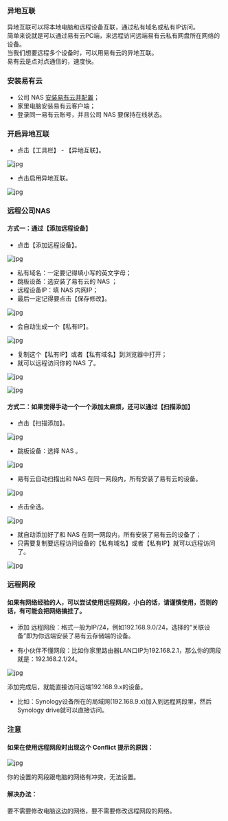 ### 异地互联

异地互联可以将本地电脑和远程设备互联，通过私有域名或私有IP访问。  
简单来说就是可以通过易有云PC端，来远程访问远端易有云私有网盘所在网络的设备。  
当我们想要远程多个设备时，可以用易有云的异地互联。  
易有云是点对点通信的，速度快。

### 安装易有云

- 公司 NAS [安装易有云并配置](/zh/guide/linkease/install/device/istoreos.md)；
- 家里电脑安装易有云客户端；
- 登录同一易有云账号，并且公司 NAS 要保持在线状态。


### 开启异地互联
- 点击【工具栏】 - 【异地互联】。

![jpg](./image/remote_connects/1.jpg)

- 点击启用异地互联。

![jpg](./image/remote_connects/2.jpg)

### 远程公司NAS

#### 方式一：通过【添加远程设备】
- 点击【添加远程设备】。

![jpg](./image/remote_connects/7.jpg)

- 私有域名：一定要记得填小写的英文字母；
- 跳板设备：选安装了易有云的 NAS ；
- 远程设备IP：填 NAS 内网IP；
- 最后一定记得要点击【保存修改】。

![jpg](./image/remote_connects/3.jpg)


- 会自动生成一个【私有IP】。

![jpg](./image/remote_connects/4.jpg)

- 复制这个【私有IP】或者【私有域名】到浏览器中打开；
- 就可以远程访问你的 NAS 了。

![jpg](./image/remote_connects/5.jpg)

![jpg](./image/remote_connects/6.jpg)

#### 方式二：如果觉得手动一个一个添加太麻烦，还可以通过【扫描添加】
- 点击【扫描添加】。

![jpg](./image/remote_connects/8.jpg)

- 跳板设备：选择 NAS 。

![jpg](./image/remote_connects/9.jpg)

- 易有云自动扫描出和 NAS 在同一网段内，所有安装了易有云的设备。

![jpg](./image/remote_connects/10.jpg)

- 点击全选。

![jpg](./image/remote_connects/11.jpg)

- 就自动添加好了和 NAS 在同一网段内，所有安装了易有云的设备了；
- 只需要复制要远程访问设备的【私有域名】或者【私有IP】就可以远程访问了。

![jpg](./image/remote_connects/12.jpg)

### 远程网段

#### 如果有网络经验的人，可以尝试使用远程网段，小白的话，请谨慎使用，否则的话，有可能会把网络搞挂了。

- 添加 远程网段：格式一般为IP/24，例如192.168.9.0/24，选择的“关联设备”即为你远端安装了易有云存储端的设备。

- 有小伙伴不懂网段：比如你家里路由器LAN口IP为192.168.2.1，那么你的网段就是：192.168.2.1/24。

![jpg](./image/remote_connects/13.jpg)

添加完成后，就能直接访问远端192.168.9.x的设备。

- 比如：Synology设备所在的局域网(192.168.9.x)加入到远程网段里，然后Synology drive就可以直接访问。

### 注意

#### 如果在使用远程网段时出现这个 Conflict 提示的原因：

![jpg](./image/remote_connects/14.jpg)

你的设置的网段跟电脑的网络有冲突，无法设置。

 #### 解决办法：

 要不需要修改电脑这边的网络，要不需要修改远程网段的网络。